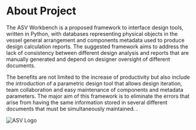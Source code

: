# About Project

The ASV Workbench is a proposed framework to interface design tools, written in Python, with databases representing physical objects in the vessel general arrangement and components metadata used to produce design calculation reports.
The suggested framework aims to address the lack of consistency between different design analysis and reports that are manually generated and depend on designer oversight of different documents.

The benefits are not limited to the increase of productivity but also include the introduction of a parametric design tool that allows design iteration, team collaboration and easy maintenance of components and metadata parameters. The major aim of this framework is to eliminate the errors that arise from having the same information stored in several different documents that must be simultaneously maintained.
.

![ASV Logo](../core/static/core/img/asv-logo.png)




